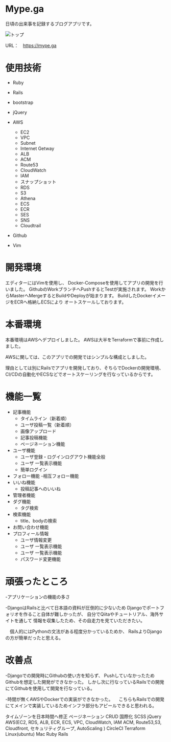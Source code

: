 # Mype.ga
日頃の出来事を記録するブログアプリです。

<img alt="トップ" src="https://user-images.githubusercontent.com/36604680/68087603-e4e2d380-fe9a-11e9-8c5d-7fa915fbf1c8.png" />


URL：　https://mype.ga

# 使用技術

- Ruby
- Rails
- bootstrap
- jQuery
- AWS
  - EC2
  - VPC
  - Subnet
  - Internet Getway
  - ALB
  - ACM
  - Route53
  - CloudWatch
  - IAM
  - スナップショット
  - RDS
  - S3
  - Athena
  - ECS
  - ECR
  - SES
  - SNS
  - Cloudtrail
  
- Github
- Vim

# 開発環境
エディターにはVimを使用し、
Docker-Composeを使用してアプリの開発を行いました。
GithubのWorkブランチへPushするとTestが実施されます。
WorkからMasterへMergeするとBuildやDeployが始まります。
BuildしたDockerイメージをECRへ格納しECSにより
オートスケールしております。

# 本番環境
本番環境はAWSへデプロイしました。
AWSは大半をTerraformで事前に作成しました。

AWSに関しては、このアプリでの開発ではシンプルな構成としました。

理由としては別にRailsでアプリを開発しており、そちらでDockerの開発環境、
CI/CDの自動化やECSなどでオートスケーリングを行なっているからです。

# 機能一覧
- 記事機能
  - タイムライン（新着順）
  - ユーザ投稿一覧（新着順）
  - 画像アップロード
  - 記事投稿機能
  - ページネーション機能
- ユーザ機能
  - ユーザ登録・ログインログアウト機能全般
  - ユーザ 一覧表示機能
  - 簡単ログイン
- フォロー機能
  -相互フォロー機能
- いいね機能
  - 投稿記事へのいいね
- 管理者機能
- ダグ機能
  - タグ検索
- 検索機能
  - title、bodyの検索
- お問い合わせ機能
- プロフィール情報
  - ユーザ情報変更
  - ユーザ 一覧表示機能
  - ユーザ 一覧表示機能
  - パスワード変更機能

# 頑張ったところ
 -アプリケーションの機能の多さ
 
 -DjangoはRailsと比べて日本語の資料が圧倒的に少ないため
  Djangoでポートフォリオを作ること自体が難しかったが、
  自分でQiitaやチュートリアル、海外サイトを通して
  情報を収集したため、その自走力を見ていただきたい。

　個人的にはPythonの文法がある程度分かっているためか、
  RailsよりDjangoの方が簡単だったと思える。

# 改善点
-Djangoでの開発時にGithubの使い方を知らず、
 PushしていなかったためGithubを想定した開発ができなかった。
 しかし次に行なっているRailsでの開発にてGithubを使用して開発を行なっている。

-時間が無くAWSやDockerでの実装ができなかった。
　こちらもRailsでの開発にてメインで実装しているためインフラ部分もアピールできると思われる。
 





タイムゾーンを日本時間へ修正
ページネーション
CRUD
国際化
SCSS
jQuery
AWS(EC2, RDS, ALB, ECR, ECS, VPC, CloudWatch, IAM
    ACM, Route53,S3, Cloudfront, セキュリティグループ, AutoScaling )
CircleCI
Terraform
Linux(ubuntu)
Mac
Ruby
Rails

